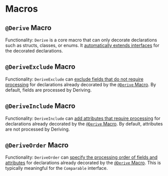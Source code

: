 # Macros

## `@Derive` Macro

Functionality: `Derive` is a core macro that can only decorate declarations such as structs, classes, or enums. It [automatically extends interfaces](../deriving_samples/deriving_user_guide.md) for the decorated declarations.

## `@DeriveExclude` Macro

Functionality: `DeriveExclude` can [exclude fields that do not require processing](../deriving_samples/deriving_user_guide.md#inclusion-and-exclusion) for declarations already decorated by the [`@Derive` Macro](#derive-macro). By default, fields are processed by Deriving.

## `@DeriveInclude` Macro

Functionality: `DeriveInclude` can [add attributes that require processing](../deriving_samples/deriving_user_guide.md#inclusion-and-exclusion) for declarations already decorated by the [`@Derive` Macro](#derive-macro). By default, attributes are not processed by Deriving.

## `@DeriveOrder` Macro

Functionality: `DeriveOrder` can [specify the processing order of fields and attributes](../deriving_samples/deriving_user_guide.md#changing-order) for declarations already decorated by the [`@Derive` Macro](#derive-macro). This is typically meaningful for the `Comparable` interface.